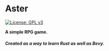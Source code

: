 # Aster
[![License: GPL v3](https://img.shields.io/badge/License-GPLv3-blue.svg)](https://www.gnu.org/licenses/gpl-3.0)


**A simple RPG game.**
##### Created as a way to learn Rust as well as Bevy.
